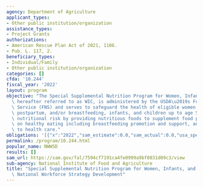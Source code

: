 ```yaml
---
agency: Department of Agriculture
applicant_types:
- Other public institution/organization
assistance_types:
- Project Grants
authorizations:
- American Rescue Plan Act of 2021, 1106.
- Pub. L. 117, 2.
beneficiary_types:
- Individual/Family
- Other public institution/organization
categories: []
cfda: '10.244'
fiscal_year: '2022'
layout: program
objective: "The Special Supplemental Nutrition Program for Women, Infants, and Children,\
  \ hereafter referred to as WIC, is administered by the USDA\u2019s Food and Nutrition\
  \ Service (FNS) and serves to safeguard the health of eligible women who are pregnant,\
  \ postpartum, and/or breastfeeding, infants, and children up to age 5 who are at\
  \ nutritional risk by providing nutritious foods to supplement food purchases, information\
  \ on healthy eating including breastfeeding promotion and support, and referrals\
  \ to health care."
obligations: '[{"x":"2022","sam_estimate":0.0,"sam_actual":0.0,"usa_spending_actual":0.0},{"x":"2023","sam_estimate":750000.0,"sam_actual":0.0,"usa_spending_actual":634210.0},{"x":"2024","sam_estimate":0.0,"sam_actual":0.0,"usa_spending_actual":0.0}]'
permalink: /program/10.244.html
popular_name: NWWSD
results: []
sam_url: https://sam.gov/fal/7594cf7191ca4fe0999a9bf0831d09c3/view
sub-agency: National Institute of Food and Agriculture
title: "Special Supplemental Nutrition Program for Women, Infants, and Children \u2013\
  \ National Workforce Strategy Development"
---
```

